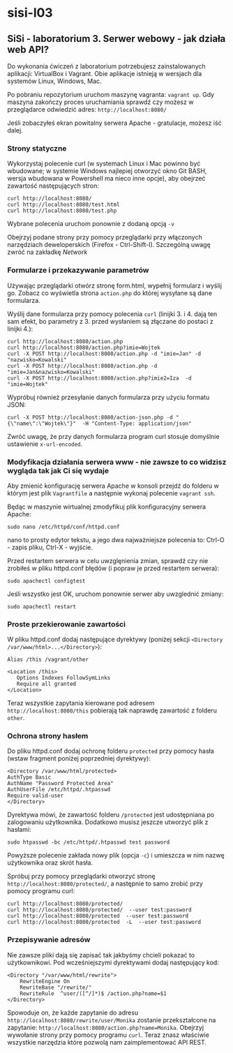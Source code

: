 # sisi-l03

## SiSi - laboratorium 3. Serwer webowy - jak działa web API?

Do wykonania ćwiczeń z laboratorium potrzebujesz zainstalowanych aplikacji: VirtualBox i Vagrant. Obie aplikacje istnieją w wersjach dla systemów Linux, Windows, Mac.

Po pobraniu repozytorium uruchom maszynę vagranta: `vagrant up`. Gdy maszyna zakończy proces uruchamiania sprawdź czy możesz w przeglądarce odwiedzić adres: `http://localhost:8080/`

Jeśli zobaczyłeś ekran powitalny serwera Apache - gratulacje, możesz iść dalej.

### Strony statyczne

Wykorzystaj polecenie curl (w systemach Linux i Mac powinno być wbudowane; w systemie Windows najlepiej otworzyć okno Git BASH, wersja wbudowana w Powershell ma nieco inne opcje), aby obejrzeć zawartość następujących stron:
```
curl http://localhost:8080/
curl http://localhost:8080/test.html
curl http://localhost:8080/test.php
```
Wybrane polecenia uruchom ponownie z dodaną opcją `-v`

Obejrzyj podane strony przy pomocy przeglądarki przy włączonych narzędziach deweloperskich (Firefox - Ctrl-Shift-I). Szczególną uwagę zwróć na zakładkę *Network*

### Formularze i przekazywanie parametrów
Używając przeglądarki otwórz stronę form.html, wypełnij formularz i wyślij go. Zobacz co wyświetla strona `action.php` do której wysyłane są dane formularza.

Wyślij dane formularza przy pomocy polecenia `curl` (linijki 3. i 4. dają ten sam efekt, bo parametry z 3. przed wysłaniem są złączane do postaci z linijki 4.):
```
curl http://localhost:8080/action.php
curl http://localhost:8080/action.php?imie=Wojtek
curl -X POST http://localhost:8080/action.php -d "imie=Jan" -d "nazwisko=Kowalski"
curl -X POST http://localhost:8080/action.php -d "imie=Jan&nazwisko=Kowalski"
curl -X POST http://localhost:8080/action.php?imie2=Iza  -d "imie=Wojtek"
```
Wypróbuj również przesyłanie danych formularza przy użyciu formatu JSON:
```
curl -X POST http://localhost:8080/action-json.php -d "{\"name\":\"Wojtek\"}"  -H "Content-Type: application/json"
```
Zwróć uwagę, że przy danych formularza program curl stosuje domyślnie ustawienie `x-url-encoded`.

### Modyfikacja działania serwera www - nie zawsze to co widzisz wygląda tak jak Ci się wydaje

Aby zmienić konfigurację serwera Apache w konsoli przejdź do folderu w którym jest plik `Vagrantfile` a następnie wykonaj polecenie `vagrant ssh`.

Będąc w maszynie wirtualnej zmodyfikuj plik konfiguracyjny serwera Apache:
```
sudo nano /etc/httpd/conf/httpd.conf
```
nano to prosty edytor tekstu, a jego dwa najważniejsze polecenia to: Ctrl-O - zapis pliku, Ctrl-X - wyjście.

Przed restartem serwera w celu uwzglęnienia zmian, sprawdź czy nie zrobiłeś w pliku httpd.conf błędów (i popraw je przed restartem serwera):
```
sudo apachectl configtest
```
Jeśli wszystko jest OK, uruchom ponownie serwer aby uwzglednić zmiany:
```
sudo apachectl restart
```

### Proste przekierowanie zawartości 

W pliku httpd.conf dodaj następujące dyrektywy (poniżej sekcji `<Directory /var/www/html>...</Directory>`):
```
Alias /this /vagrant/other

<Location /this>
   Options Indexes FollowSymLinks
   Require all granted
</Location>
```
Teraz wszystkie zapytania kierowane pod adresem `http://localhost:8080/this` pobierają tak naprawdę zawartość z folderu `other`.


### Ochrona strony hasłem

Do pliku httpd.conf dodaj ochronę folderu `protected` przy pomocy hasła (wstaw fragment poniżej poprzedniej dyrektywy):
```
<Directory /var/www/html/protected>
AuthType Basic
AuthName "Password Protected Area"
AuthUserFile /etc/httpd/.htpasswd
Require valid-user
</Directory>
```
Dyrektywa mówi, że zawartość folderu `/protected` jest udostępniana po zalogowaniu użytkownika.
Dodatkowo musisz jeszcze utworzyć plik z hasłami:
```
sudo htpasswd -bc /etc/httpd/.htpasswd test password
```
Powyższe polecenie zakłada nowy plik (opcja `-c`) i umieszcza w nim nazwę użytkownika oraz skrót hasła.

Spróbuj przy pomocy przeglądarki otworzyć stronę `http://localhost:8080/protected/`, a następnie to samo zrobić przy pomocy programu curl:
```
curl http://localhost:8080/protected/
curl http://localhost:8080/protected/  --user test:password
curl http://localhost:8080/protected  --user test:password
curl http://localhost:8080/protected  -L  --user test:password
```

### Przepisywanie adresów

Nie zawsze pliki dają się zapisać tak jakbyśmy chcieli pokazać to użytkownikowi.
Pod wcześniejszymi dyrektywami dodaj następujący kod:
```
<Directory "/var/www/html/rewrite">
    RewriteEngine On
    RewriteBase "/rewrite/"
    RewriteRule  ^user/([^/]*)$ /action.php?name=$1
</Directory>
```
Spowoduje on, że każde zapytanie do adresu `http://localhost:8080/rewrite/user/Monika` zostanie przekształcone na zapytanie: `http://localhost:8080/action.php?name=Monika`. Obejrzyj wywołanie strony przy pomocy programu `curl`. Teraz znasz właściwie wszystkie narzędzia które pozwolą nam zaimplementować API REST.
